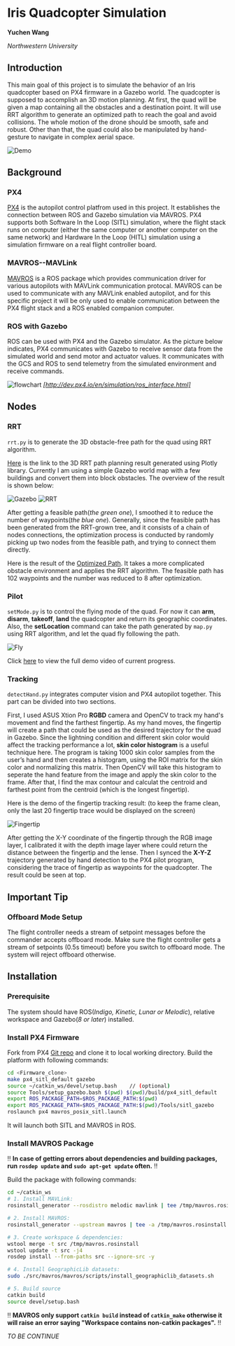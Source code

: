 # Iris Quadcopter Simulation
**Yuchen Wang**

*Northwestern University*


## Introduction
This main goal of this project is to simulate the behavior of an Iris quadcopter based on PX4 firmware in a Gazebo world. The quadcopter is supposed to accomplish an 3D motion planning. At first, the quad will be given a map containing all the obstacles and a destination point. It will use RRT algorithm to generate an optimized path to reach the goal and avoid collisions. The whole motion of the drone should be smooth, safe and robust.
Other than that, the quad could also be manipulated by hand-gesture to navigate in complex aerial space.

![Demo](/img/hand_nav.gif)

## Background
### PX4
[PX4](https://github.com/PX4/Firmware) is the autopilot control platfrom used in this project. It establishes the connection between ROS and Gazebo simulation via MAVROS. PX4 supports both Software In the Loop (SITL) simulation, where the flight stack runs on computer (either the same computer or another computer on the same network) and Hardware In the Loop (HITL) simulation using a simulation firmware on a real flight controller board.

### MAVROS--MAVLink
[MAVROS](https://github.com/mavlink/mavros) is a ROS package which provides communication driver for various autopilots with MAVLink communication protocal. MAVROS can be used to communicate with any MAVLink enabled autopilot, and for this specific project it will be only used to enable communication between the PX4 flight stack and a ROS enabled companion computer.

### ROS with Gazebo
ROS can be used with PX4 and the Gazebo simulator. As the picture below indicates, PX4 communicates with Gazebo to receive sensor data from the simulated world and send motor and actuator values. It communicates with the GCS and ROS to send telemetry from the simulated environment and receive commands.

![flowchart](/img/px4_sitl_overview.png)
*[http://dev.px4.io/en/simulation/ros_interface.html]*

## Nodes
### RRT
`rrt.py` is to generate the 3D obstacle-free path for the quad using RRT algorithm.

[Here](https://plot.ly/~yuchnw/5/#/) is the link to the 3D RRT path planning result generated using Plotly library. Currently I am using a simple Gazebo world map with a few buildings and convert them into block obstacles. The overview of the result is shown below:

![Gazebo](img/bars-gazebo.png)
![RRT](img/bars-rrt.png)

After getting a feasible path(*the green one*), I smoothed it to reduce the number of waypoints(*the blue one*). Generally, since the feasible path has been generated from the RRT-grown tree, and it consists of a chain of nodes connections, the optimization process is conducted by randomly picking up two nodes from the feasible path, and trying to connect them directly.

Here is the result of the [Optimized Path](https://plot.ly/~yuchnw/11/#/). It takes a more complicated obstacle environment and applies the RRT algorithm. The feasible path has 102 waypoints and the number was reduced to 8 after optimization.

### Pilot
`setMode.py` is to control the flying mode of the quad. For now it can **arm**, **disarm**, **takeoff**, **land** the quadcopter and return its geographic coordinates.
Also, the **setLocation** command can take the path generated by `map.py` using RRT algorithm, and let the quad fly following the path.

![Fly](img/bar-fly.gif)

Click [here](https://www.youtube.com/watch?v=zPKlL9mI_Lc) to view the full demo video of current progress.

### Tracking
`detectHand.py` integrates computer vision and PX4 autopilot together. This part can be divided into two sections.

First, I used ASUS Xtion Pro **RGBD** camera and OpenCV to track my hand's movement and find the farthest fingertip. As my hand moves, the fingertip will create a path that could be used as the desired trajectory for the quad in Gazebo. Since the lightning condition and different skin color would affect the tracking performance a lot, **skin color histogram** is a useful technique here. The program is taking 1000 skin color samples from the user’s hand and then creates a histogram, using the ROI matrix for the skin color and normalizing this matrix. Then OpenCV will take this histogram to seperate the hand feature from the image and apply the skin color to the frame. After that, I find the max contour and calculat the centroid and farthest point from the centroid (which is the longest fingertip).

Here is the demo of the fingertip tracking result: (to keep the frame clean, only the last 20 fingertip trace would be displayed on the screen)

![Fingertip](img/finger.gif)

After getting the X-Y coordinate of the fingertip through the RGB image layer, I calibrated it with the depth image layer where could return the distance between the fingertip and the lense. Then I synced the **X-Y-Z** trajectory generated by hand detection to the PX4 pilot program, considering the trace of fingertip as waypoints for the quadcopter. The result could be seen at top.

## Important Tip
### Offboard Mode Setup
The flight controller needs a stream of setpoint messages before the commander accepts offboard mode. Make sure the flight controller gets a stream of setpoints (0.5s timeout) before you switch to offboard mode. The system will reject offboard otherwise.

## Installation
### Prerequisite
The system should have ROS(*Indigo, Kinetic, Lunar or Melodic*), relative workspace and Gazebo(*8 or later*) installed.

### Install PX4 Firmware
Fork from PX4 [Git repo](https://github.com/PX4/Firmware) and clone it to local working directory. Build the platform with following commands:
```bash
cd <Firmware_clone>
make px4_sitl_default gazebo
source ~/catkin_ws/devel/setup.bash    // (optional)
source Tools/setup_gazebo.bash $(pwd) $(pwd)/build/px4_sitl_default
export ROS_PACKAGE_PATH=$ROS_PACKAGE_PATH:$(pwd)
export ROS_PACKAGE_PATH=$ROS_PACKAGE_PATH:$(pwd)/Tools/sitl_gazebo
roslaunch px4 mavros_posix_sitl.launch
```
It will launch both SITL and MAVROS in ROS.

### Install MAVROS Package
:bangbang: **In case of getting errors about dependencies and building packages, run `rosdep update` and `sudo apt-get update` often.** :bangbang:

Build the package with following commands:
```bash
cd ~/catkin_ws
# 1. Install MAVLink:
rosinstall_generator --rosdistro melodic mavlink | tee /tmp/mavros.rosinstall

# 2. Install MAVROS:
rosinstall_generator --upstream mavros | tee -a /tmp/mavros.rosinstall

# 3. Create workspace & dependencies:
wstool merge -t src /tmp/mavros.rosinstall
wstool update -t src -j4
rosdep install --from-paths src --ignore-src -y

# 4. Install GeographicLib datasets:
sudo ./src/mavros/mavros/scripts/install_geographiclib_datasets.sh

# 5. Build source
catkin build
source devel/setup.bash
```
:bangbang: **MAVROS only support `catkin build` instead of `catkin_make` otherwise it will raise an error saying "Workspace contains non-catkin packages".** :bangbang:

*TO BE CONTINUE*